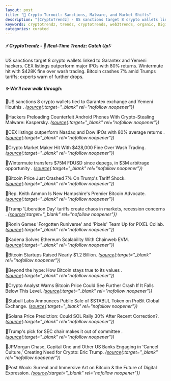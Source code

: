 ```yaml
---
layout: post
title: "🌌 Crypto Turmoil: Sanctions, Malware, and Market Shifts"
description: "[CryptoTrendz] - US sanctions target 8 crypto wallets linked to Garantex and Yemeni hackers. CEX listings outperform major IPOs with 80% returns. Wintermute hit with $428K fine over wash trading. Bitcoin crashes 7% amid Trumps tariffs; experts warn of further drops."
keywords: cryptotrendz, trendz, cryptotrends, web3trends, organic, Digital, Bitcoin, Token, crypto, Analyst, Ethereum, SOL, AI, Market, SEC
categories: curated
---
```


##### ⚡ CryptoTrendz - 📌 *Real-Time Trendz: Catch Up!:*

US sanctions target 8 crypto wallets linked to Garantex and Yemeni hackers. CEX listings outperform major IPOs with 80% returns. Wintermute hit with $428K fine over wash trading. Bitcoin crashes 7% amid Trumps tariffs; experts warn of further drops.

##### ✨ *We’ll now walk through:*


🔹US sanctions 8 crypto wallets tied to Garantex exchange and Yemeni Houthis . *([source](https://s.avyag.com/rx9p){:target="_blank" rel="nofollow noopener"})*

🔹Hackers Preloading Counterfeit Android Phones With Crypto-Stealing Malware: Kaspersky. *([source](https://s.avyag.com/ru30){:target="_blank" rel="nofollow noopener"})*

🔹CEX listings outperform Nasdaq and Dow IPOs with 80% average returns . *([source](https://s.avyag.com/ng7p){:target="_blank" rel="nofollow noopener"})*

🔹Crypto Market Maker Hit With $428,000 Fine Over Wash Trading. *([source](https://s.avyag.com/84oi){:target="_blank" rel="nofollow noopener"})*

🔹Wintermute transfers $75M FDUSD since depegs, in $3M arbitrage opportunity . *([source](https://s.avyag.com/lgxz){:target="_blank" rel="nofollow noopener"})*

🔹Bitcoin Price Just Crashed 7% On Trump's Tariff Shock. *([source](https://s.avyag.com/3fzv){:target="_blank" rel="nofollow noopener"})*

🔹Rep. Keith Ammon Is New Hampshire's Premier Bitcoin Advocate. *([source](https://s.avyag.com/vs8t){:target="_blank" rel="nofollow noopener"})*

🔹Trump 'Liberation Day' tariffs create chaos in markets, recession concerns . *([source](https://s.avyag.com/g8gg){:target="_blank" rel="nofollow noopener"})*

🔹Ronin Games 'Forgotten Runiverse' and 'Pixels' Team Up for PIXEL Collab. *([source](https://s.avyag.com/buzb){:target="_blank" rel="nofollow noopener"})*

🔹Kadena Solves Ethereum Scalability With Chainweb EVM. *([source](https://s.avyag.com/vdm3){:target="_blank" rel="nofollow noopener"})*

🔹Bitcoin Startups Raised Nearly $1.2 Billion. *([source](https://s.avyag.com/yexs){:target="_blank" rel="nofollow noopener"})*

🔹Beyond the hype: How Bitcoin stays true to its values . *([source](https://s.avyag.com/b8nd){:target="_blank" rel="nofollow noopener"})*

🔹Crypto Analyst Warns Bitcoin Price Could See Further Crash If It Falls Below This Level. *([source](https://s.avyag.com/9iwt){:target="_blank" rel="nofollow noopener"})*

🔹Stabull Labs Announces Public Sale of $STABUL Token on ProBit Global Exchange. *([source](https://s.avyag.com/v7uo){:target="_blank" rel="nofollow noopener"})*

🔹Solana Price Prediction: Could SOL Rally 30% After Recent Correction?. *([source](https://s.avyag.com/uqqx){:target="_blank" rel="nofollow noopener"})*

🔹Trump's pick for SEC chair makes it out of committee . *([source](https://s.avyag.com/z075){:target="_blank" rel="nofollow noopener"})*

🔹JPMorgan Chase, Capital One and Other US Banks Engaging in 'Cancel Culture,' Creating Need for Crypto: Eric Trump. *([source](https://s.avyag.com/2dq8){:target="_blank" rel="nofollow noopener"})*

🔹Post Wook: Surreal and Immersive Art on Bitcoin & the Future of Digital Expression. *([source](https://s.avyag.com/jvk6){:target="_blank" rel="nofollow noopener"})*
